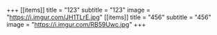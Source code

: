 +++
[[items]]
title = "123"
subtitle = "123"
image = "https://i.imgur.com/JH1TLrE.jpg"
[[items]]
title = "456"
subtitle = "456"
image = "https://i.imgur.com/RB59Uwc.jpg"
+++



